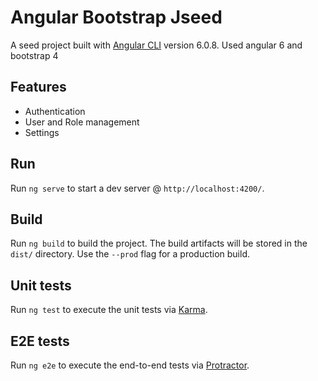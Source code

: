 # Angular Bootstrap Jseed

A seed project built with [Angular CLI](https://github.com/angular/angular-cli) version 6.0.8. Used angular 6 and bootstrap 4

## Features
- Authentication
- User and Role management
- Settings

## Run

Run `ng serve` to start a dev server @ `http://localhost:4200/`.

## Build

Run `ng build` to build the project. The build artifacts will be stored in the `dist/` directory. Use the `--prod` flag for a production build.

## Unit tests

Run `ng test` to execute the unit tests via [Karma](https://karma-runner.github.io).

## E2E tests

Run `ng e2e` to execute the end-to-end tests via [Protractor](http://www.protractortest.org/).
